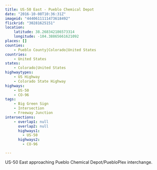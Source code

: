 ```yaml
---
title: US-50 East - Pueblo Chemical Depot
date: "2016-10-08T10:36:31Z"
imageid: "4440611111473618492"
flickrid: "30281625151"
location:
    latitude: 38.268342186573314
    longitude: -104.38865661621092
places: []
counties:
    - Pueblo County|Colorado|United States
countries:
    - United States
states:
    - Colorado|United States
highwaytypes:
    - US Highway
    - Colorado State Highway
highways:
    - US-50
    - CO-96
tags:
    - Big Green Sign
    - Intersection
    - Freeway Junction
intersections:
    - overlap1: null
      overlap2: null
      highways1:
        - US-50
      highways2:
        - CO-96

---
```

US-50 East approaching Pueblo Chemical Depot/PuebloPlex interchange.